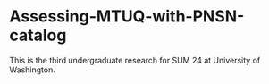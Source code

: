 # Assessing-MTUQ-with-PNSN-catalog
This is the third undergraduate research for SUM 24 at University of Washington. 
